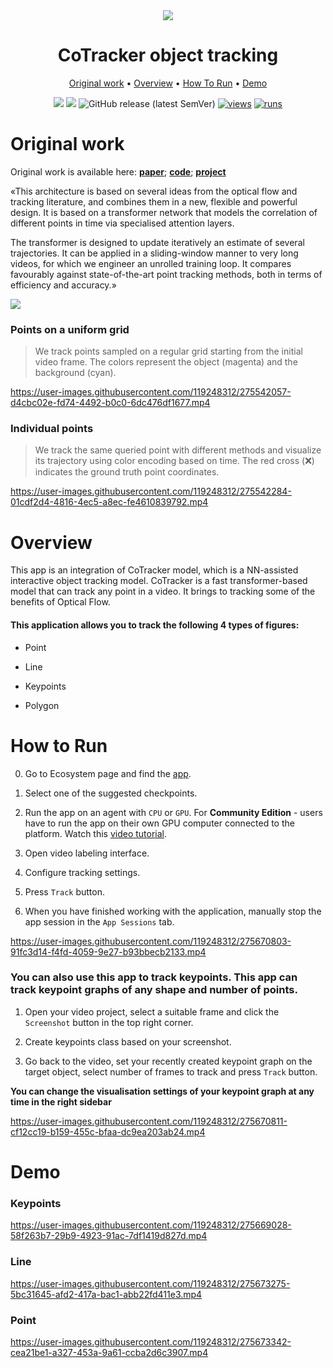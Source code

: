 <div align="center" markdown>
<img src="https://github.com/supervisely-ecosystem/co-tracker/assets/119248312/8349a1da-6f97-4063-a731-826a1d758d66" />
  
# CoTracker object tracking

<p align="center">
  <a href="#Original-work">Original work</a> •
  <a href="#Overview">Overview</a> •
  <a href="#How-To-Run">How To Run</a> •
  <a href="#Demo">Demo</a> 
</p>

[![](https://img.shields.io/badge/supervisely-ecosystem-brightgreen)](https://ecosystem.supervise.ly/apps/supervisely-ecosystem/co-tracker/supervisely_integration/serve)
[![](https://img.shields.io/badge/slack-chat-green.svg?logo=slack)](https://supervise.ly/slack)
![GitHub release (latest SemVer)](https://img.shields.io/github/v/release/supervisely-ecosystem/co-tracker/supervisely_integration/serve)
[![views](https://app.supervise.ly/img/badges/views/supervisely-ecosystem/co-tracker/supervisely_integration/serve.png)](https://supervise.ly)
[![runs](https://app.supervise.ly/img/badges/runs/supervisely-ecosystem/co-tracker/supervisely_integration/serve.png)](https://supervise.ly)

</div>

# Original work

Original work is available here: [**paper**](https://arXiv:2307.07635); [**code**](https://github.com/facebookresearch/co-tracker); [**project**](https://co-tracker.github.io/)

«This architecture is based on several ideas from the optical flow and tracking literature, and combines them in a new, flexible and powerful design. It is based on a transformer network that models the correlation of different points in time via specialised attention layers.

The transformer is designed to update iteratively an estimate of several trajectories. It can be applied in a sliding-window manner to very long videos, for which we engineer an unrolled training loop. It compares favourably against state-of-the-art point tracking methods, both in terms of efficiency and accuracy.»

<img src="https://github.com/supervisely-ecosystem/co-tracker/assets/119248312/0710ae69-3140-42e4-a3d0-f3cddf08bfa1" />

### Points on a uniform grid

> We track points sampled on a regular grid starting from the initial video frame. The colors represent the object (magenta) and the background (cyan).

https://user-images.githubusercontent.com/119248312/275542057-d4cbc02e-fd74-4492-b0c0-6dc476df1677.mp4

### Individual points

> We track the same queried point with different methods and visualize its trajectory using color encoding based on time. The red cross (❌) indicates the ground truth point coordinates.

https://user-images.githubusercontent.com/119248312/275542284-01cdf2d4-4816-4ec5-a8ec-fe4610839792.mp4

# Overview

This app is an integration of CoTracker model, which is a NN-assisted interactive object tracking model. CoTracker is a fast transformer-based model that can track any point in a video. It brings to tracking some of the benefits of Optical Flow.

#### This application allows you to track the following 4 types of figures:

- Point

- Line

- Keypoints

- Polygon

# How to Run

0. Go to Ecosystem page and find the [app](https://ecosystem.supervisely.com/apps/co-tracker/supervisely_integration/serve). 

1. Select one of the suggested checkpoints.

2. Run the app on an agent with `CPU` or `GPU`. For **Community Edition** - users have to run the app on their own GPU computer connected to the platform. Watch this [video tutorial](https://youtu.be/aO7Zc4kTrVg).

2. Open video labeling interface.

3. Configure tracking settings.

4. Press `Track` button.

5. When you have finished working with the application, manually stop the app session in the `App Sessions` tab.

https://user-images.githubusercontent.com/119248312/275670803-91fc3d14-f4fd-4059-9e27-b93bbecb2133.mp4


### You can also use this app to track keypoints. This app can track keypoint graphs of any shape and number of points.

1. Open your video project, select a suitable frame and click the `Screenshot` button in the top right corner.

2. Create keypoints class based on your screenshot.

3. Go back to the video, set your recently created keypoint graph on the target object, select number of frames to track and press `Track` button.

**You can change the visualisation settings of your keypoint graph at any time in the right sidebar**

https://user-images.githubusercontent.com/119248312/275670811-cf12cc19-b159-455c-bfaa-dc9ea203ab24.mp4


# Demo

### Keypoints

https://user-images.githubusercontent.com/119248312/275669028-58f263b7-29b9-4923-91ac-7df1419d827d.mp4

### Line

https://user-images.githubusercontent.com/119248312/275673275-5bc31645-afd2-417a-bac1-abb22fd411e3.mp4

### Point

https://user-images.githubusercontent.com/119248312/275673342-cea21be1-a327-453a-9a61-ccba2d6c3907.mp4




